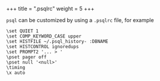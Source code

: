 +++
title = ".psqlrc"
weight = 5
+++

`psql` can be customized by using a `.psqlrc` file, for example

```config
\set QUIET 1
\set COMP_KEYWORD_CASE upper
\set HISTFILE ~/.psql_history- :DBNAME
\set HISTCONTROL ignoredups
\set PROMPT2 '... > '
\pset pager off
\pset null '<null>'
\timing
\x auto
```
